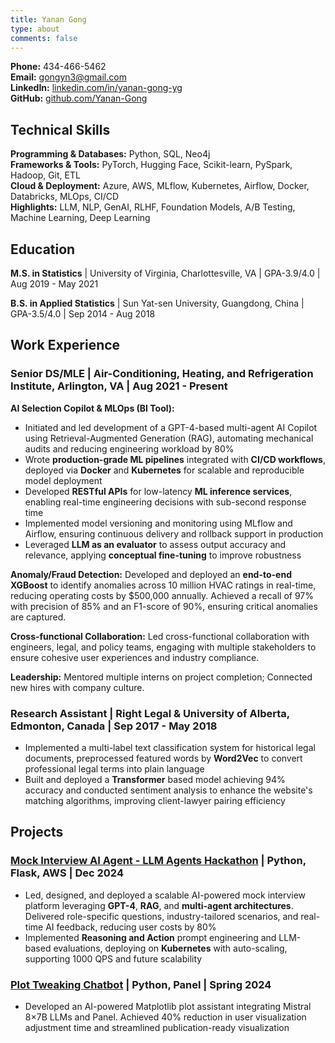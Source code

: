 ```yaml
---
title: Yanan Gong
type: about
comments: false
---
```


**Phone:** 434-466-5462  
**Email:** gongyn3@gmail.com  
**LinkedIn:** [linkedin.com/in/yanan-gong-yg](https://www.linkedin.com/in/yanan-gong-yg/)  
**GitHub:** [github.com/Yanan-Gong](https://github.com/Yanan-Gong)

## Technical Skills

**Programming & Databases:** Python, SQL, Neo4j  
**Frameworks & Tools:** PyTorch, Hugging Face, Scikit-learn, PySpark, Hadoop, Git, ETL  
**Cloud & Deployment:** Azure, AWS, MLflow, Kubernetes, Airflow, Docker, Databricks, MLOps, CI/CD  
**Highlights:** LLM, NLP, GenAI, RLHF, Foundation Models, A/B Testing, Machine Learning, Deep Learning

## Education

**M.S. in Statistics** | University of Virginia, Charlottesville, VA | GPA-3.9/4.0 | Aug 2019 - May 2021

**B.S. in Applied Statistics** | Sun Yat-sen University, Guangdong, China | GPA-3.5/4.0 | Sep 2014 - Aug 2018

## Work Experience

### Senior DS/MLE | Air-Conditioning, Heating, and Refrigeration Institute, Arlington, VA | Aug 2021 - Present

**AI Selection Copilot & MLOps (BI Tool):**
- Initiated and led development of a GPT-4-based multi-agent AI Copilot using Retrieval-Augmented Generation (RAG), automating mechanical audits and reducing engineering workload by 80%
- Wrote **production-grade ML pipelines** integrated with **CI/CD workflows**, deployed via **Docker** and **Kubernetes** for scalable and reproducible model deployment
- Developed **RESTful APIs** for low-latency **ML inference services**, enabling real-time engineering decisions with sub-second response time
- Implemented model versioning and monitoring using MLflow and Airflow, ensuring continuous delivery and rollback support in production
- Leveraged **LLM as an evaluator** to assess output accuracy and relevance, applying **conceptual fine-tuning** to improve robustness

**Anomaly/Fraud Detection:** Developed and deployed an **end-to-end XGBoost** to identify anomalies across 10 million HVAC ratings in real-time, reducing operating costs by $500,000 annually. Achieved a recall of 97% with precision of 85% and an F1-score of 90%, ensuring critical anomalies are captured.

**Cross-functional Collaboration:** Led cross-functional collaboration with engineers, legal, and policy teams, engaging with multiple stakeholders to ensure cohesive user experiences and industry compliance.

**Leadership:** Mentored multiple interns on project completion; Connected new hires with company culture.

### Research Assistant | Right Legal & University of Alberta, Edmonton, Canada | Sep 2017 - May 2018

- Implemented a multi-label text classification system for historical legal documents, preprocessed featured words by **Word2Vec** to convert professional legal terms into plain language
- Built and deployed a **Transformer** based model achieving 94% accuracy and conducted sentiment analysis to enhance the website's matching algorithms, improving client-lawyer pairing efficiency

## Projects

### [Mock Interview AI Agent - LLM Agents Hackathon](https://github.com/Yanan-Gong/LLMisses-mock-interveiw-agent) | Python, Flask, AWS | Dec 2024

- Led, designed, and deployed a scalable AI-powered mock interview platform leveraging **GPT-4**, **RAG**, and **multi-agent architectures**. Delivered role-specific questions, industry-tailored scenarios, and real-time AI feedback, reducing user costs by 80%
- Implemented **Reasoning and Action** prompt engineering and LLM-based evaluations, deploying on **Kubernetes** with auto-scaling, supporting 1000 QPS and future scalability

### [Plot Tweaking Chatbot](https://github.com/Yanan-Gong/Plot_Chatbot_APP) | Python, Panel | Spring 2024

- Developed an AI-powered Matplotlib plot assistant integrating Mistral 8×7B LLMs and Panel. Achieved 40% reduction in user visualization adjustment time and streamlined publication-ready visualization

